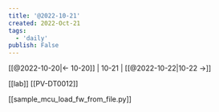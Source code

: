```yaml
---
title: '@2022-10-21'
created: 2022-Oct-21
tags:
  - 'daily'
publish: False
---
```


[[@2022-10-20|<- 10-20]] | 10-21 | [[@2022-10-22|10-22 ->]]

[[lab]]
[[PV-DT0012]]

[[sample_mcu_load_fw_from_file.py]]